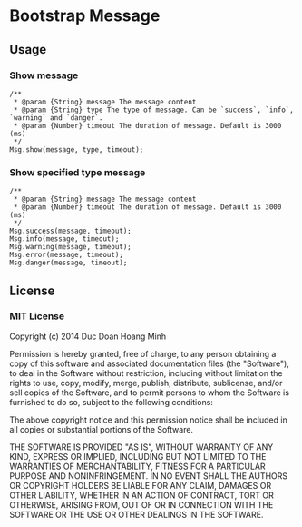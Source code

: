 Bootstrap Message
========================

Usage
-----
### Show message
```
/**
 * @param {String} message The message content
 * @param {String} type The type of message. Can be `success`, `info`, `warning` and `danger`.
 * @param {Number} timeout The duration of message. Default is 3000 (ms)
 */
Msg.show(message, type, timeout);
```

### Show specified type message
```
/**
 * @param {String} message The message content
 * @param {Number} timeout The duration of message. Default is 3000 (ms)
 */
Msg.success(message, timeout);
Msg.info(message, timeout);
Msg.warning(message, timeout);
Msg.error(message, timeout);
Msg.danger(message, timeout);
```

License
-----
### MIT License

Copyright (c) 2014 Duc Doan Hoang Minh

Permission is hereby granted, free of charge, to any person obtaining a copy of this software and associated documentation files (the "Software"), to deal in the Software without restriction, including without limitation the rights to use, copy, modify, merge, publish, distribute, sublicense, and/or sell copies of the Software, and to permit persons to whom the Software is furnished to do so, subject to the following conditions:

The above copyright notice and this permission notice shall be included in all copies or substantial portions of the Software.

THE SOFTWARE IS PROVIDED "AS IS", WITHOUT WARRANTY OF ANY KIND, EXPRESS OR IMPLIED, INCLUDING BUT NOT LIMITED TO THE WARRANTIES OF MERCHANTABILITY, FITNESS FOR A PARTICULAR PURPOSE AND NONINFRINGEMENT. IN NO EVENT SHALL THE AUTHORS OR COPYRIGHT HOLDERS BE LIABLE FOR ANY CLAIM, DAMAGES OR OTHER LIABILITY, WHETHER IN AN ACTION OF CONTRACT, TORT OR OTHERWISE, ARISING FROM, OUT OF OR IN CONNECTION WITH THE SOFTWARE OR THE USE OR OTHER DEALINGS IN THE SOFTWARE.
